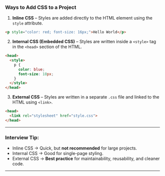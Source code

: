 ### **Ways to Add CSS to a Project**

1. **Inline CSS** – Styles are added directly to the HTML element using the `style` attribute.

```html
<p style="color: red; font-size: 16px;">Hello World</p>
```

2. **Internal CSS (Embedded CSS)** – Styles are written inside a `<style>` tag in the `<head>` section of the HTML.

```html
<head>
  <style>
    p {
      color: blue;
      font-size: 18px;
    }
  </style>
</head>
```

3. **External CSS** – Styles are written in a separate `.css` file and linked to the HTML using `<link>`.

```html
<head>
  <link rel="stylesheet" href="style.css">
</head>
```

---

### **Interview Tip:**

* Inline CSS → Quick, but **not recommended** for large projects.
* Internal CSS → Good for single-page styling.
* External CSS → **Best practice** for maintainability, reusability, and cleaner code.

---

